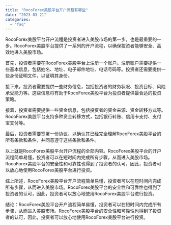 ```yaml
---
title: "RocoForex美股平台开户流程有哪些"
date: "2023-03-21"
categories: 
  - "faq"
---
```


RocoForex美股平台开户流程是投资者进入美股市场的第一步，也是最重要的一步。RocoForex美股平台提供了一系列的开户流程，以确保投资者能够安全、高效地进入美股市场。

首先，投资者需要在RocoForex美股平台上注册一个账户。注册账户需要提供一些基本信息，包括姓名、地址、电子邮件地址、电话号码等。投资者还需要提供一些身份证明文件，以证明其身份。

接下来，投资者需要提供一些财务信息，包括投资者的财务状况、投资目标、风险承受能力等。这些信息将有助于RocoForex美股平台为投资者提供最合适的投资策略。

接着，投资者需要提供一些资金信息，包括投资者的资金来源、资金转移方式等。RocoForex美股平台支持多种资金转移方式，包括银行转账、信用卡支付、支付宝支付等。

最后，投资者需要签署一份协议，以确认其已经完全理解RocoForex美股平台的所有条款和条件，并同意遵守这些条款和条件。

以上就是RocoForex美股平台开户流程的全部内容。RocoForex美股平台的开户流程简单易懂，投资者可以在短时间内完成所有步骤，从而进入美股市场。RocoForex美股平台的安全性和可靠性也得到了投资者的认可，因此，投资者可以放心地使用RocoForex美股平台进行投资。

综上所述，RocoForex美股平台开户流程简单易懂，投资者可以在短时间内完成所有步骤，从而进入美股市场。RocoForex美股平台的安全性和可靠性也得到了投资者的认可，因此，投资者可以放心地使用RocoForex美股平台进行投资。

结论：RocoForex美股平台开户流程简单易懂，投资者可以在短时间内完成所有步骤，从而进入美股市场。RocoForex美股平台的安全性和可靠性也得到了投资者的认可，因此，投资者可以放心地使用RocoForex美股平台进行投资。
